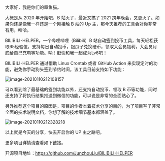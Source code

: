 大家好，我是你们的章鱼猫。

大概是从 2020 年开始吧，B 站火了，最近又搞了 2021 跨年晚会，又更火了。如果你还是像我一样还是一个刚接触 B 站的 Up 主，那今天推荐的工具会对你非常有用，哈哈。

BILIBILI-HELPER，一个哔哩哔哩（Bilibili）B 站自动签到投币工具，每天轻松获取65经验值，支持每日自动投币，银瓜子兑换硬币，领取大会员福利，大会员月底给自己充电等功能。呐！赶快和我一起成为Lv6吧！

BILIBILI-HELPER 通过借助 Linux Crontab 或者 GitHub Action 来实现定时的功能，避免你手动狗头签到节约时间。该工具目前支持如下功能：

![image-20210110212108157](https://7465-test-3c9b5e-books-1301492295.tcb.qcloud.la/images/compress_image-20210110212108157.png)

可以看到除了最基础的签到功能以外，还支持自动投币、领取 B 币等功能，同时还支持了将执行结果推送到微信的功能，可以说是非常的全面贴心了。

另外推荐这个项目的原因是，项目的作者本着技术分享的目的，为了项目写了非常全面的技术说明文档，你想了解的技术细节基本都涵盖了。

![image-20210110212328218](https://7465-test-3c9b5e-books-1301492295.tcb.qcloud.la/images/compress_image-20210110212328218.png)

以上就是今天的分享，快去开启你的 UP 主之路吧。

更多项目详情请查看如下链接。

开源项目地址：https://github.com/JunzhouLiu/BILIBILI-HELPER